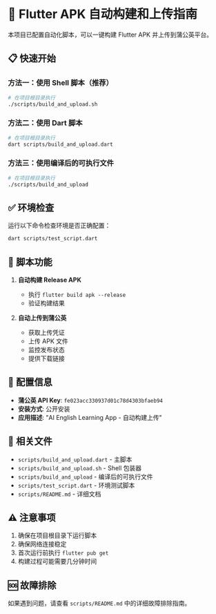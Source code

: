 # 🚀 Flutter APK 自动构建和上传指南

本项目已配置自动化脚本，可以一键构建 Flutter APK 并上传到蒲公英平台。

## 📋 快速开始

### 方法一：使用 Shell 脚本（推荐）

```bash
# 在项目根目录执行
./scripts/build_and_upload.sh
```

### 方法二：使用 Dart 脚本

```bash
# 在项目根目录执行
dart scripts/build_and_upload.dart
```

### 方法三：使用编译后的可执行文件

```bash
# 在项目根目录执行
./scripts/build_and_upload
```

## ✅ 环境检查

运行以下命令检查环境是否正确配置：

```bash
dart scripts/test_script.dart
```

## 📱 脚本功能

1. **自动构建 Release APK**
   - 执行 `flutter build apk --release`
   - 验证构建结果

2. **自动上传到蒲公英**
   - 获取上传凭证
   - 上传 APK 文件
   - 监控发布状态
   - 提供下载链接

## 🔧 配置信息

- **蒲公英 API Key**: `fe023acc330937d01c78d4303bfaeb94`
- **安装方式**: 公开安装
- **应用描述**: "AI English Learning App - 自动构建上传"

## 📁 相关文件

- `scripts/build_and_upload.dart` - 主脚本
- `scripts/build_and_upload.sh` - Shell 包装器
- `scripts/build_and_upload` - 编译后的可执行文件
- `scripts/test_script.dart` - 环境测试脚本
- `scripts/README.md` - 详细文档

## ⚠️ 注意事项

1. 确保在项目根目录下运行脚本
2. 确保网络连接稳定
3. 首次运行前执行 `flutter pub get`
4. 构建过程可能需要几分钟时间

## 🆘 故障排除

如果遇到问题，请查看 `scripts/README.md` 中的详细故障排除指南。